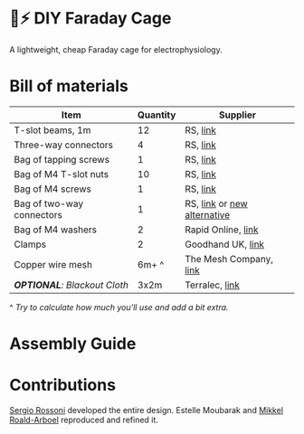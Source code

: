 # 🔬⚡️ DIY Faraday Cage
A lightweight, cheap Faraday cage for electrophysiology.

# Bill of materials
| Item                      | Quantity | Supplier |
|---------------------------|----------|----------|
| T-slot beams, 1m          | 12       | RS, [link](https://uk.rs-online.com/web/p/tubing-and-profile-struts/7613280) |
| Three-way connectors      | 4        | RS, [link](https://uk.rs-online.com/web/p/connecting-components/7675575) |
| Bag of tapping screws     | 1        | RS, [link](https://uk.rs-online.com/web/p/connecting-components/4667304) |
| Bag of M4 T-slot nuts     | 10       | RS, [link](https://uk.rs-online.com/web/p/connecting-components/7675525) |
| Bag of M4 screws          | 1        | RS, [link](https://uk.rs-online.com/web/p/machine-screws/0560697) |
| Bag of two-way connectors | 1        | RS, [link](https://uk.rs-online.com/web/p/connecting-components/1809137) or [new alternative](https://uk.rs-online.com/web/p/connecting-components/2007305/)|
| Bag of M4 washers         | 2        | Rapid Online, [link](https://www.rapidonline.com/Catalogue/Search?Query=Toolcraft%20194725%20Steel%20Washers%20%20Form%20A%20DIN%209021%20M4%20Pack%20Of%20100) |
| Clamps                    | 2        | Goodhand UK, [link](https://www.goodhanduk.co.uk/Catalogue/Standard-Parts/Clamping-Levers-Tension-Levers-Cam-Levers/Cam-Levers/K0647-Adjustable-Cam-Levers-In-Stainless-Steel-Sizes-M3-M10/K0647-Adjustable-Cam-Levers-In-Stainless-Steel-M4-Threads/Adjustable-Cam-Lever-In-Stainless-Steel-Size-9-M4X15-K06479512004X15) |
| Copper wire mesh          | 6m+ ^     | The Mesh Company, [link](https://themeshcompany.com/product/pure-copper-99-9-woven-wire-mesh-0-263mm-hole-0-16mm-wire-60-lpi/?attribute_pa_sheet-size=5m-x-1000mm) |
| ***OPTIONAL**: Blackout Cloth* | 3x2m | Terralec, [link](https://www.terralec.co.uk/stage__theatre_curtains/theatre_stage_blackout_cloth__3_metre_width/32773_p.html) |

^ *Try to calculate how much you'll use and add a bit extra.*
# Assembly Guide


# Contributions
[Sergio Rossoni](https://orcid.org/0000-0003-0709-9173) developed the entire design. 
Estelle Moubarak and [Mikkel Roald-Arboel](https://orcid.org/0000-0002-9998-0058) reproduced and refined it.
